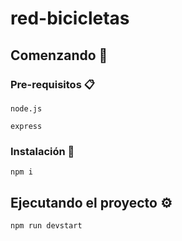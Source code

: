 # red-bicicletas

## Comenzando 🚀

### Pre-requisitos 📋

```
node.js
```
```
express
```
### Instalación 🔧

```
npm i
```

## Ejecutando el proyecto ⚙️

```
npm run devstart
```
